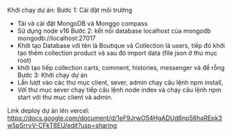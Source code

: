 Khởi chạy dự án:
Bước 1: Cài đặt môi trường
- Tải và cài đặt MongoDB và Monggo compass
- Sử dụng node v16
Bước 2: kết nối database localhost của mongodb
mongodb://localhost:27017
- Khởi tạo Database với tên là Boutique và Collection là users, tiếp đó khởi tạo thêm collection product và sau đó import data (file json ở thư mục root)
- khởi tạo tiếp collection carts, comment, histories, messenger và để rỗng
Bước 3: Khởi chạy dự án
- Lần lượt vào các thư mục client, sever, admin chạy câu lệnh npm install,
- Với thư mục sever chạy tiếp câu lệnh node index và chạy câu lệnh npm start với thư mục client và admin.

Link deploy dự án lên vercel:
https://docs.google.com/document/d/1eF9JrwO54HgADUd6np56haREpk3w5pSrrvV-CFkT8EU/edit?usp=sharing